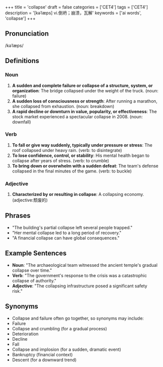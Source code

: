 +++
title = 'collapse'
draft = false
categories = ['CET4']
tags = ['CET4']
description = '[kəˈlæps] vi.倒坍；崩溃，瓦解'
keywords = ['ai words', 'collapse']
+++

## Pronunciation
/kəˈlæps/

## Definitions
### Noun
1. **A sudden and complete failure or collapse of a structure, system, or organization**: The bridge collapsed under the weight of the truck. (noun: failure)
2. **A sudden loss of consciousness or strength**: After running a marathon, she collapsed from exhaustion. (noun: breakdown)
3. **A rapid decline or downturn in value, popularity, or effectiveness**: The stock market experienced a spectacular collapse in 2008. (noun: downfall)

### Verb
1. **To fall or give way suddenly, typically under pressure or stress**: The roof collapsed under heavy rain. (verb: to disintegrate)
2. **To lose confidence, control, or stability**: His mental health began to collapse after years of stress. (verb: to crumble)
3. **To bring down or overwhelm with a sudden defeat**: The team's defense collapsed in the final minutes of the game. (verb: to buckle)

### Adjective
1. **Characterized by or resulting in collapse**: A collapsing economy. (adjective:颓废的)

## Phrases
- "The building's partial collapse left several people trapped."
- "Her mental collapse led to a long period of recovery."
- "A financial collapse can have global consequences."

## Example Sentences
- **Noun**: "The archaeological team witnessed the ancient temple's gradual collapse over time."
- **Verb**: "The government's response to the crisis was a catastrophic collapse of authority."
- **Adjective**: "The collapsing infrastructure posed a significant safety risk."

## Synonyms
- Collapse and failure often go together, so synonyms may include:
- Failure
- Collapse and crumbling (for a gradual process)
- Deterioration
- Decline
- Fall
- Collapse and implosion (for a sudden, dramatic event)
- Bankruptcy (financial context)
- Descent (for a downward trend)
